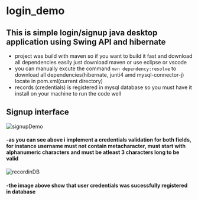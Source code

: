 # login_demo
## This is simple login/signup java desktop application using Swing API and hibernate

- project was build with maven so if you want to build it fast and download all dependencies easily just download maven or use eclipse or vscode
- you can manually excute the command `mvn dependency:resolve` to download all dependencies(hibernate, junti4 amd mysql-connector-j) locate in pom.xml(current directory)
- records (credentials) is registered in mysql database so you must have it install on your machine to run the code well

## Signup interface

![signupDemo](https://user-images.githubusercontent.com/48497693/133979762-0ed33ce4-c168-4359-ac8e-e02a53f4d7dd.gif)

#### -as you can see above i implement a credentials validation for both fields, for instance username must not contain metacharacter, must start with alphanumeric characters and must be atleast 3 characters long to be valid

![recordinDB](https://user-images.githubusercontent.com/48497693/133981044-d8c70a7f-b9e7-48f1-896d-4b62cf9b456f.png)

#### -the image above show that user credentials was sucessfully registered in database
